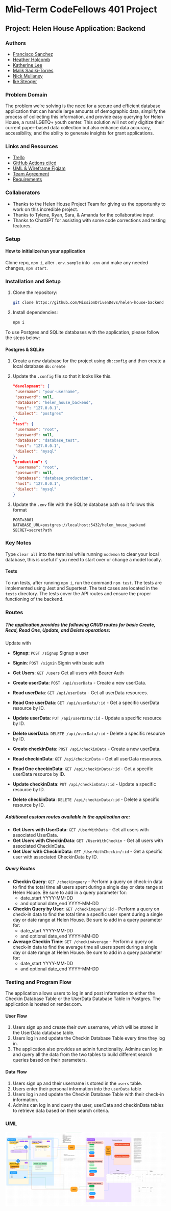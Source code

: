 # Mid-Term CodeFellows 401 Project

## Project: Helen House Application: Backend

### Authors

- [Francisco Sanchez](https://github.com/c0d3cisco)
- [Heather Holcomb](https://github.com/holcombheather)
- [Katherine Lee](https://github.com/KatiLee)
- [Malik Sadiki-Torres](https://github.com/MalikTorres)
- [Nick Mullaney](https://github.com/nickmullaney)
- [Ike Steoger](https://github.com/IkeSteoger)

### Problem Domain

The problem we’re solving is the need for a secure and efficient database application that can handle large amounts of demographic data, simplify the process of collecting this information, and provide easy querying for Helen House, a rural LGBTQ+ youth center. This solution will not only digitize their current paper-based data collection but also enhance data accuracy, accessibility, and the ability to generate insights for grant applications.

### Links and Resources

- [Trello](https://trello.com/invite/b/KisbuKmx/ATTI8636c0c7dd7edb956f96bd8d8b9555f89A203B63/agile-board-template-trello)
- [GitHub Actions ci/cd](https://github.com/MissionDrivenDevs/helen-house-backend/actions)
- [UML & Wireframe Figjam](https://www.figma.com/file/3gpv4BCuYd3Oa3jwod3ynt/Helen-House-Backend?type=whiteboard&node-id=0-1&t=eQPdLm5eGrAcrUL8-0)
- [Team Agreement](./teamAgreement.md)
- [Requirements](./requirements.md)
<!-- - [back-end dev server url]() -->
<!-- - [back-end prod server url]() -->

### Collaborators

- Thanks to the Helen House Project Team for giving us the opportunity to work on this incredible project.
- Thanks to Tylene, Ryan, Sara, & Amanda for the collaborative input
- Thanks to ChatGPT for assisting with some code corrections and testing features.

### Setup

#### How to initialize/run your application

Clone repo, `npm i`, alter `.env.sample` into `.env` and make any needed changes, `npm start`.

### Installation and Setup

1. Clone the repository:

   ```bash
   git clone https://github.com/MissionDrivenDevs/helen-house-backend
   ```

2. Install dependencies:

   ```bash
   npm i
   ```

To use Postgres and SQLite databases with the application, please follow the steps below:

#### Postgres & SQLite

1. Create a new database for the project using `db:config` and then create a local database `db:create`
3. Update the `.config` file so that it looks like this.
   ``` json
   "development": {
    "username": "your-username",
    "password": null,
    "database": "helen_house_backend",
    "host": "127.0.0.1",
    "dialect": "postgres"
   },
   "test": {
    "username": "root",
    "password": null,
    "database": "database_test",
    "host": "127.0.0.1",
    "dialect": "mysql"
   },
   "production": {
    "username": "root",
    "password": null,
    "database": "database_production",
    "host": "127.0.0.1",
    "dialect": "mysql"
   }
   ```
   
4. Update the `.env` file with the SQLite database path so it follows this format
   ```
   PORT=3001
   DATABASE_URL=postgres://localhost:5432/helen_house_backend
   SECRET=secretPath
   ```

### Key Notes

Type `clear all` into the terminal while running `nodemon` to clear your local database, this is useful if you need to start over or change a model locally.

#### Tests

To run tests, after running `npm i`, run the command `npm test`. The tests are implemented using Jest and Supertest. The test cases are located in the `tests` directory. The tests cover the API routes and ensure the proper functioning of the backend.

### Routes

##### The application provides the following CRUD routes for basic Create, Read, Read One, Update, and Delete operations:
Update with 

- **Signup**: `POST /signup` Signup a user
- **Signin**: `POST /signin` Signin with basic auth
- **Get Users**: `GET /users` Get all users with Bearer Auth
  
- **Create userData**: `POST /api/userData` - Create a new userData.
- **Read userData**: `GET /api/userData` - Get all userData resources.
- **Read One userData**: `GET /api/userData/:id` - Get a specific userData resource by ID.
- **Update userData**: `PUT /api/userData/:id` - Update a specific resource by ID.
- **Delete userData**: `DELETE /api/userData/:id` - Delete a specific resource by ID.
  
- **Create checkinData**: `POST /api/checkinData` - Create a new userData.
- **Read checkinData**: `GET /api/checkinData` - Get all userData resources.
- **Read One checkinData**: `GET /api/checkinData/:id` - Get a specific userData resource by ID.
- **Update checkinData**: `PUT /api/checkinData/:id` - Update a specific resource by ID.
- **Delete checkinData**: `DELETE /api/checkinData/:id` - Delete a specific resource by ID.

##### Additional custom routes available in the application are:

- **Get Users with UserData**: `GET /UserWithData` - Get all users with associated UserData.
- **Get Users with CheckinData**: `GET /UserWithCheckin` - Get all users with associated CheckinData.
- **Get User with CheckinData**: `GET /UserWithCheckin/:id` - Get a specific user with associated CheckinData by ID.

##### Query Routes

- **Checkin Query**: `GET /checkinquery` - Perform a query on check-in data to find the total time all users spent during a single day or date range at Helen House. 
  Be sure to add in a query parameter for:
  - date_start YYYY-MM-DD
  - and optional date_end YYYY-MM-DD
- **Checkin Query by User**: `GET /checkinquery/:id` - Perform a query on check-in data to find the total time a specific user spent during a single day or date range at Helen House.
 Be sure to add in a query parameter for:
  - date_start YYYY-MM-DD
  - and optional date_end YYYY-MM-DD
- **Average Checkin Time**: `GET /checkinAverage` - Perform a query on check-in data to find the average time all users spent during a single day or date range at Helen House.
  Be sure to add in a query parameter for:
  - date_start YYYY-MM-DD
  - and optional date_end YYYY-MM-DD

### Testing and Program Flow

The application allows users to log in and post information to either the Checkin Database Table or the UserData Database Table in Postgres. The application is hosted on render.com.

#### User Flow

1. Users sign up and create their own username, which will be stored in the UserData database table.
2. Users log in and update the Checkin Database Table every time they log in.
3. The application also provides an admin functionality. Admins can log in and query all the data from the two tables to build different search queries based on their parameters.

#### Data Flow

1. Users sign up and their username is stored in the `users` table. 
2. Users enter their personal information into the `userData` table 
3. Users log in and update the Checkin Database Table with their check-in information.
4. Admins can log in and query the user, userData and checkinData tables to retrieve data based on their search criteria.

### UML

![Alt text](assets/uml.png)

